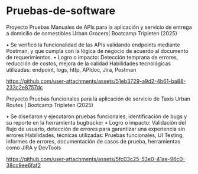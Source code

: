 # Pruebas-de-software

Proyecto Pruebas Manuales de APIs para la aplicación y servicio de entrega a domicilio de comestibles Urban Grocers| Bootcamp Tripleten (2025)

•	Se verificó la funcionalidad de las APIs validando endpoints mediante Postman, y que cumpla con la lógica de negocio de acuerdo al documento de requerimientos.
•	Logro o impacto:  Detección temprana de errores, reducción de costos, mejora de la calidad
Habilidades tecnológicas utilizadas:  endpoint, logs, http, APIdoc, Jira, Postman

https://github.com/user-attachments/assets/51eb3729-a9d2-4b61-ba88-233c2e8757dc

Proyecto Pruebas funcionales para la aplicación de servicio de Taxis Urban Routes | Bootcamp Tripleten (2025)

•	Se diseñaron y ejecutaron pruebas funcionales, identificación de bugs y su reporte en la herramienta bugtracker
•	Logro o impacto: Validación del flujo de usuario, detección de errores para garantizar una experiencia sin errores
Habilidades, técnicas utilizadas: Pruebas funcionales, UI Testing, informes de errores, documentación de casos de prueba, herramientas como JIRA y DevTools


https://github.com/user-attachments/assets/5fc03c25-53e0-41ae-96c0-38cc9ee6faf2



